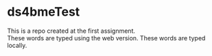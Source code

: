 # ds4bmeTest
This is a repo created at the first assignment.  
These words are typed using the web version.
These words are typed locally.